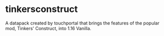 # tinkersconstruct
A datapack created by touchportal that brings the features of the popular mod, Tinkers' Construct, into 1.16 Vanilla.
